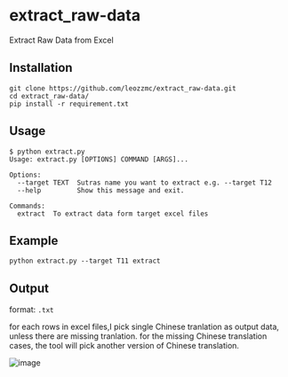 # extract_raw-data
Extract Raw Data from Excel

## Installation
```
git clone https://github.com/leozzmc/extract_raw-data.git
cd extract_raw-data/
pip install -r requirement.txt
```

## Usage

```
$ python extract.py 
Usage: extract.py [OPTIONS] COMMAND [ARGS]...

Options:
  --target TEXT  Sutras name you want to extract e.g. --target T12
  --help         Show this message and exit.

Commands:
  extract  To extract data form target excel files
```

## Example


```
python extract.py --target T11 extract
```


## Output

format: `.txt`


for each rows in excel files,I pick single Chinese tranlation as output data, unless there are missing tranlation.
for the missing Chinese translation cases, the tool will pick another version of Chinese translation.

![image](https://user-images.githubusercontent.com/30616512/184869405-b62552a4-a174-4fa7-8fdc-cc010a7b8902.png)

